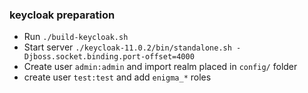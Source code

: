 ### keycloak preparation
* Run `./build-keycloak.sh`
* Start server `./keycloak-11.0.2/bin/standalone.sh -Djboss.socket.binding.port-offset=4000`
* Create user `admin:admin` and import realm placed in `config/` folder
* create user `test:test` and add `enigma_*` roles